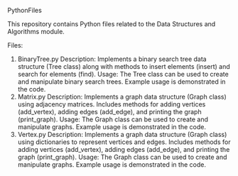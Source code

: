 PythonFiles

This repository contains Python files related to the Data Structures and Algorithms module.

Files:
1. BinaryTree.py
Description:
Implements a binary search tree data structure (Tree class) along with methods to insert elements (insert) and search for elements (find).
Usage:
The Tree class can be used to create and manipulate binary search trees.
Example usage is demonstrated in the code.
2. Matrix.py
Description:
Implements a graph data structure (Graph class) using adjacency matrices.
Includes methods for adding vertices (add_vertex), adding edges (add_edge), and printing the graph (print_graph).
Usage:
The Graph class can be used to create and manipulate graphs.
Example usage is demonstrated in the code.
3. Vertex.py
Description:
Implements a graph data structure (Graph class) using dictionaries to represent vertices and edges.
Includes methods for adding vertices (add_vertex), adding edges (add_edge), and printing the graph (print_graph).
Usage:
The Graph class can be used to create and manipulate graphs.
Example usage is demonstrated in the code.
